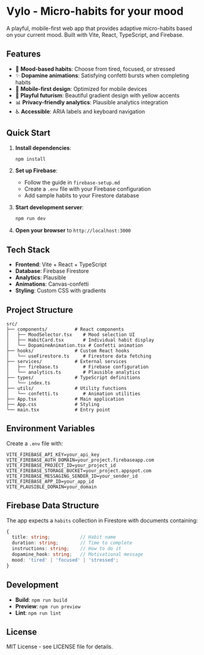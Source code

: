 # Vylo - Micro-habits for your mood

A playful, mobile-first web app that provides adaptive micro-habits based on your current mood. Built with Vite, React, TypeScript, and Firebase.

## Features

- 🎯 **Mood-based habits**: Choose from tired, focused, or stressed
- ✨ **Dopamine animations**: Satisfying confetti bursts when completing habits
- 📱 **Mobile-first design**: Optimized for mobile devices
- 🎨 **Playful futurism**: Beautiful gradient design with yellow accents
- 📊 **Privacy-friendly analytics**: Plausible analytics integration
- ♿ **Accessible**: ARIA labels and keyboard navigation

## Quick Start

1. **Install dependencies**:
   ```bash
   npm install
   ```

2. **Set up Firebase**:
   - Follow the guide in `firebase-setup.md`
   - Create a `.env` file with your Firebase configuration
   - Add sample habits to your Firestore database

3. **Start development server**:
   ```bash
   npm run dev
   ```

4. **Open your browser** to `http://localhost:3000`

## Tech Stack

- **Frontend**: Vite + React + TypeScript
- **Database**: Firebase Firestore
- **Analytics**: Plausible
- **Animations**: Canvas-confetti
- **Styling**: Custom CSS with gradients

## Project Structure

```
src/
├── components/          # React components
│   ├── MoodSelector.tsx    # Mood selection UI
│   ├── HabitCard.tsx       # Individual habit display
│   └── DopamineAnimation.tsx # Confetti animation
├── hooks/               # Custom React hooks
│   └── useFirestore.ts     # Firestore data fetching
├── services/            # External services
│   ├── firebase.ts         # Firebase configuration
│   └── analytics.ts        # Plausible analytics
├── types/               # TypeScript definitions
│   └── index.ts
├── utils/               # Utility functions
│   └── confetti.ts         # Animation utilities
├── App.tsx              # Main application
├── App.css              # Styling
└── main.tsx             # Entry point
```

## Environment Variables

Create a `.env` file with:

```env
VITE_FIREBASE_API_KEY=your_api_key
VITE_FIREBASE_AUTH_DOMAIN=your_project.firebaseapp.com
VITE_FIREBASE_PROJECT_ID=your_project_id
VITE_FIREBASE_STORAGE_BUCKET=your_project.appspot.com
VITE_FIREBASE_MESSAGING_SENDER_ID=your_sender_id
VITE_FIREBASE_APP_ID=your_app_id
VITE_PLAUSIBLE_DOMAIN=your_domain
```

## Firebase Data Structure

The app expects a `habits` collection in Firestore with documents containing:

```typescript
{
  title: string;           // Habit name
  duration: string;        // Time to complete
  instructions: string;    // How to do it
  dopamine_hook: string;   // Motivational message
  mood: 'tired' | 'focused' | 'stressed';
}
```

## Development

- **Build**: `npm run build`
- **Preview**: `npm run preview`
- **Lint**: `npm run lint`

## License

MIT License - see LICENSE file for details.